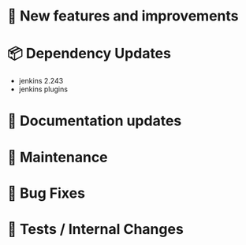 # 🚀 New features and improvements

# 📦 Dependency Updates
- jenkins 2.243
- jenkins plugins
# 📝 Documentation updates

# 👻 Maintenance

# 🐛 Bug Fixes

# 🚦 Tests / Internal Changes
